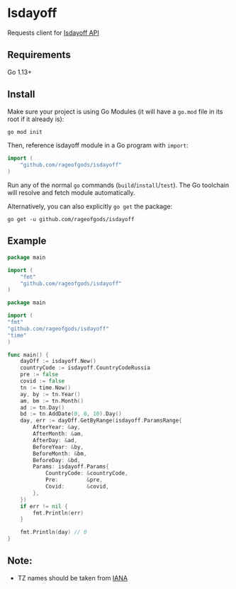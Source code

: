 # Isdayoff

Requests client for [Isdayoff API](https://isdayoff.ru/)

## Requirements

Go 1.13+
## Install

Make sure your project is using Go Modules (it will have a `go.mod` file in its
root if it already is):

``` sh
go mod init
```

Then, reference isdayoff module in a Go program with `import`:

``` go
import (
    "github.com/rageofgods/isdayoff"
)
```

Run any of the normal `go` commands (`build`/`install`/`test`). The Go
toolchain will resolve and fetch module automatically.

Alternatively, you can also explicitly `go get` the package:

```
go get -u github.com/rageofgods/isdayoff
```

## Example

```go
package main

import (
	"fmt"
	"github.com/rageofgods/isdayoff"
)

package main

import (
"fmt"
"github.com/rageofgods/isdayoff"
"time"
)

func main() {
	dayOff := isdayoff.New()
	countryCode := isdayoff.CountryCodeRussia
	pre := false
	covid := false
	tn := time.Now()
	ay, by := tn.Year()
	am, bm := tn.Month()
	ad := tn.Day()
	bd := tn.AddDate(0, 0, 10).Day()
	day, err := dayOff.GetByRange(isdayoff.ParamsRange{
		AfterYear: &ay,
		AfterMonth: &am,
		AfterDay: &ad,
		BeforeYear: &by,
		BeforeMonth: &bm,
		BeforeDay: &bd,
		Params: isdayoff.Params{
			CountryCode: &countryCode,
			Pre:         &pre,
			Covid:       &covid,
		},
	})
	if err != nil {
		fmt.Println(err)
	}

	fmt.Println(day) // 0
}
```

## Note: 
- TZ names should be taken from [IANA](https://en.wikipedia.org/wiki/List_of_tz_database_time_zones#List)
